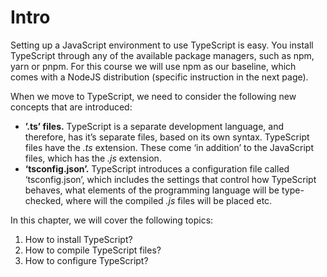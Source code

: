 # Intro

Setting up a JavaScript environment to use TypeScript is easy. You install TypeScript through any of the available package managers, such as npm, yarn or pnpm. For this course we will use npm as our baseline, which comes with a NodeJS distribution (specific instruction in the next page).

When we move to TypeScript, we need to consider the following new concepts that are introduced:
- **’.ts’ files.** TypeScript is a separate development language, and therefore, has it’s separate files, based on its own syntax. TypeScript files have the *.ts* extension. These come ‘in addition’ to the JavaScript files, which has the *.js* extension.
- **‘tsconfig.json’.** TypeScript introduces a configuration file called ‘tsconfig.json’, which includes the settings that control how TypeScript behaves, what elements of the programming language will be type-checked, where will the compiled *.js* files will be placed etc.

In this chapter, we will cover the following topics:
1. How to install TypeScript?
1. How to compile TypeScript files?
1. How to configure TypeScript?